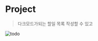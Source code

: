 # Project

> 다크모드가되는 할일 목록 작성할 수 있고

![todo](https://github.com/seongm2n/todo/assets/62044613/9d3b4d01-0e54-4c65-8661-35c83ff09f50)
